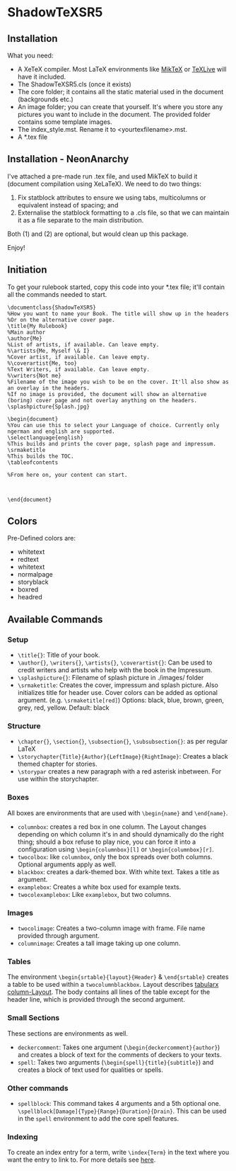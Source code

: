 # ShadowTeXSR5
## Installation
 What you need: 
  - A XeTeX compiler. Most LaTeX environments like [MikTeX](https://miktex.org/) or [TeXLive](https://www.tug.org/texlive/) will have it included.
  - The ShadowTeXSR5.cls (once it exists)
  - The core folder; it contains all the static material used in the document (backgrounds etc.)
  - An image folder; you can create that yourself. It's where you store any pictures you want to include in the document. The provided folder contains some template images.
  - The index_style.mst. Rename it to \<yourtexfilename\>.mst.
  - A *.tex file

## Installation - NeonAnarchy
I've attached a pre-made run .tex file, and used MikTeX to build it (document compilation using XeLaTeX).  We need to do two things:
1) Fix statblock attributes to ensure we using tabs, multicolumns or equivalent instead of spacing; and
2) Externalise the statblock formatting to a .cls file, so that we can maintain it as a file separate to the main distribution.

Both (1) and (2) are optional, but would clean up this package.

Enjoy!

  ## Initiation
  
  To get your rulebook started, copy this code into your *.tex file; it'll contain all the commands needed to start.
  
  ```
\documentclass{ShadowTeXSR5}
%How you want to name your Book. The title will show up in the headers
%Or on the alternative cover page.
\title{My Rulebook}
%Main author
\author{Me}
%List of artists, if available. Can leave empty.
%\artists{Me, Myself \& I}
%Cover artist, if available. Can leave empty.
%\coverartist{Me, too}
%Text Writers, if available. Can leave empty.
%\writers{Not me}
%Filename of the image you wish to be on the cover. It'll also show as an overlay in the headers. 
%If no image is provided, the document will show an alternative (boring) cover page and not overlay anything on the headers.
\splashpicture{Splash.jpg}

\begin{document}
%You can use this to select your Language of choice. Currently only ngerman and english are supported.
\selectlanguage{english}
%This builds and prints the cover page, splash page and impressum.
\srmaketitle
%This builds the TOC.
\tableofcontents

%From here on, your content can start.



\end{document}  
```
## Colors

Pre-Defined colors are:
- whitetext
- redtext
- whitetext
- normalpage
- storyblack
- boxred
- headred
 
## Available Commands

### Setup

- `\title{}`: Title of your book.
- `\author{}`, `\writers{}`, `\artists{}`, `\coverartist{}`: Can be used to credit writers and artists who help with the book in the Impressum. 
- `\splashpicture{}`: Filename of splash picture in ./images/ folder
- `\srmaketitle`: Creates the cover, impressum and splash picture. Also initializes title for header use. Cover colors can be added as optional argument. (e.g. `\srmaketitle[red]`) Options: black, blue, brown, green, grey, red, yellow. Default: black


### Structure  
- `\chapter{}`, `\section{}`, `\subsection{}`, `\subsubsection{}`: as per regular LaTeX
- `\storychapter{Title}{Author}{LeftImage}{RightImage}`: Creates a black themed chapter for stories.
- `\storypar` creates a new paragraph with a red asterisk inbetween. For use within the storychapter.

### Boxes

All boxes are environments that are used with `\begin{name}` and `\end{name}`.

- `columnbox`: creates a red box in one column. The Layout changes depending on which column it's in and should dynamically do the right thing; should a box refuse to play nice, you can force it into a configuration using `\begin{columnbox}[l]` or `\begin{columnbox}[r]`.
- `twocolbox`: like `columnbox`, only the box spreads over both columns. Optional arguments apply as well.
- `blackbox`: creates a dark-themed box. With white text. Takes a title as argument.
- `examplebox`: Creates a white box used for example texts.
- `twocolexamplebox`: Like `examplebox`, but two columns.
  
### Images

- `twocolimage`: Creates a two-column image with frame. File name provided through argument.
- `columnimage`: Creates a tall image taking up one column.

### Tables

The environment `\begin{srtable}{layout}{Header}` & `\end{srtable}` creates a table to be used within a `twocolumnblackbox`. Layout describes [tabularx column-Layout](https://en.wikibooks.org/wiki/LaTeX/Tables#The_tabularx_package). The body contains all lines of the table except for the header line, which is provided through the second argument.

### Small Sections

These sections are environments as well.

- `deckercomment`: Takes one argument (`\begin{deckercomment}{author}`) and creates a block of text for the comments of deckers to your texts.
- `spell`: Takes two arguments (`\begin{spell}{title}{subtitle}`) and creates a block of text used for qualities or spells.

### Other commands

- `spellblock`: This command takes 4 arguments and a 5th optional one. `\spellblock[Damage]{Type}{Range}{Duration}{Drain}`. This can be used in the `spell` environment to add the core spell features.

### Indexing
To create an index entry for a term, write `\index{Term}` in the text where you want the entry to link to.
For more details see [here](https://en.wikibooks.org/wiki/LaTeX/Indexing#Sophisticated_indexing).
